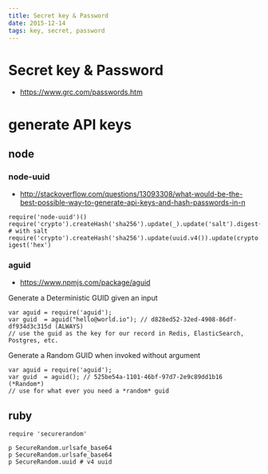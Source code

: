 ```yaml
---
title: Secret key & Password
date: 2015-12-14
tags: key, secret, password
---
```


Secret key & Password
=====================


+ <https://www.grc.com/passwords.htm>



# generate API keys

## node

### node-uuid

+ <http://stackoverflow.com/questions/13093308/what-would-be-the-best-possible-way-to-generate-api-keys-and-hash-passwords-in-n>


```
require('node-uuid')()
require('crypto').createHash('sha256').update(_).update('salt').digest('hex');
# with salt
require('crypto').createHash('sha256').update(uuid.v4()).update(crypto.randomBytes(256)).d‌​igest('hex')
```

### aguid

+ <https://www.npmjs.com/package/aguid>


Generate a Deterministic GUID given an input

```
var aguid = require('aguid');
var guid  = aguid("hello@world.io"); // d828ed52-32ed-4908-86df-df934d3c315d (ALWAYS) 
// use the guid as the key for our record in Redis, ElasticSearch, Postgres, etc. 
```


Generate a Random GUID when invoked without argument

```
var aguid = require('aguid');
var guid  = aguid(); // 525be54a-1101-46bf-97d7-2e9c89dd1b16 (*Random*) 
// use for what ever you need a *random* guid  
```


## ruby


```
require 'securerandom'

p SecureRandom.urlsafe_base64
p SecureRandom.urlsafe_base64
p SecureRandom.uuid # v4 uuid
```

